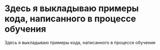 # Здесь я выкладываю примеры кода, написанного в процессе обучения

Здесь я выкладываю примеры кода, написанного в процессе обучения



